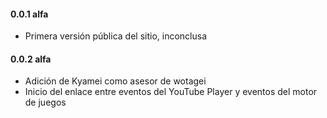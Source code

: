 #### 0.0.1 alfa

- Primera versión pública del sitio, inconclusa

#### 0.0.2 alfa

- Adición de Kyamei como asesor de wotagei
- Inicio del enlace entre eventos del YouTube Player y eventos del motor de juegos